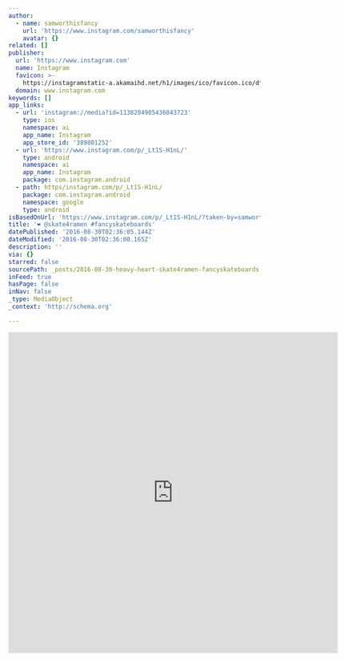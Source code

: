 ```yaml
---
author:
  - name: samworthisfancy
    url: 'https://www.instagram.com/samworthisfancy'
    avatar: {}
related: []
publisher:
  url: 'https://www.instagram.com'
  name: Instagram
  favicon: >-
    https://instagramstatic-a.akamaihd.net/h1/images/ico/favicon.ico/dfa85bb1fd63.ico
  domain: www.instagram.com
keywords: []
app_links:
  - url: 'instagram://media?id=1138204905436043723'
    type: ios
    namespace: ai
    app_name: Instagram
    app_store_id: '389801252'
  - url: 'https://www.instagram.com/p/_Lt1S-H1nL/'
    type: android
    namespace: ai
    app_name: Instagram
    package: com.instagram.android
  - path: https/instagram.com/p/_Lt1S-H1nL/
    package: com.instagram.android
    namespace: google
    type: android
isBasedOnUrl: 'https://www.instagram.com/p/_Lt1S-H1nL/?taken-by=samworthisfancy'
title: '❤️ @skate4ramen #fancyskateboards'
datePublished: '2016-08-30T02:36:05.144Z'
dateModified: '2016-08-30T02:36:00.165Z'
description: ''
via: {}
starred: false
sourcePath: _posts/2016-08-30-heavy-heart-skate4ramen-fancyskateboards.md
inFeed: true
hasPage: false
inNav: false
_type: MediaObject
_context: 'http://schema.org'

---
```

<iframe src="https://cdn.embedly.com/widgets/media.html?src=http%3A%2F%2Fscontent.cdninstagram.com%2Ft50.2886-16%2F12368943_932108103491331_840035982_n.mp4&amp;src_secure=1&amp;url=https%3A%2F%2Fwww.instagram.com%2Fp%2F_Lt1S-H1nL%2F&amp;image=https%3A%2F%2Fscontent.cdninstagram.com%2Ft51.2885-15%2Fe15%2F12301304_965802203512259_1342865070_n.jpg%3Fig_cache_key%3DMTEzODIwNDkwNTQzNjA0MzcyMw%253D%253D.2&amp;key=b7d04c9b404c499eba89ee7072e1c4f7&amp;type=video%2Fmp4&amp;schema=instagram" width="658" height="640" scrolling="no" frameborder="0" allowfullscreen="" style=""></iframe>